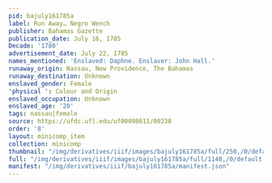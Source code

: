 ```yaml
---
pid: bajuly161785a
label: Run Away… Negro Wench
publisher: Bahamas Gazette
publication_date: July 16, 1785
Decade: '1780'
advertisement_date: July 22, 1785
names_mentioned: 'Enslaved: Daphne. Enslaver: John Hall.'
runaway_origin: Nassau, New Providence, The Bahamas
runaway_destination: Unknown
enslaved_gender: Female
'physical ': Colour and Origin
enslaved_occupation: Unknown
enslaved_age: '20'
tags: nassau|female
source: https://ufdc.ufl.edu/uf00098611/00238
order: '8'
layout: minicomp_item
collection: minicomp
thumbnail: "/img/derivatives/iiif/images/bajuly161785a/full/250,/0/default.jpg"
full: "/img/derivatives/iiif/images/bajuly161785a/full/1140,/0/default.jpg"
manifest: "/img/derivatives/iiif/bajuly161785a/manifest.json"
---
```

